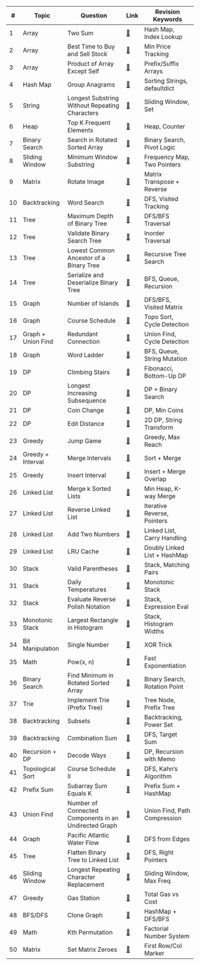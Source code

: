 | #  | Topic              | Question                                              | Link                                                                                       | Revision Keywords             |
| -- | ------------------ | ----------------------------------------------------- | ------------------------------------------------------------------------------------------ | ----------------------------- |
| 1  | Array              | Two Sum                                               | [🔗](https://leetcode.com/problems/two-sum/)                                               | Hash Map, Index Lookup        |
| 2  | Array              | Best Time to Buy and Sell Stock                       | [🔗](https://leetcode.com/problems/best-time-to-buy-and-sell-stock/)                       | Min Price Tracking            |
| 3  | Array              | Product of Array Except Self                          | [🔗](https://leetcode.com/problems/product-of-array-except-self/)                          | Prefix/Suffix Arrays          |
| 4  | Hash Map           | Group Anagrams                                        | [🔗](https://leetcode.com/problems/group-anagrams/)                                        | Sorting Strings, defaultdict  |
| 5  | String             | Longest Substring Without Repeating Characters        | [🔗](https://leetcode.com/problems/longest-substring-without-repeating-characters/)        | Sliding Window, Set           |
| 6  | Heap               | Top K Frequent Elements                               | [🔗](https://leetcode.com/problems/top-k-frequent-elements/)                               | Heap, Counter                 |
| 7  | Binary Search      | Search in Rotated Sorted Array                        | [🔗](https://leetcode.com/problems/search-in-rotated-sorted-array/)                        | Binary Search, Pivot Logic    |
| 8  | Sliding Window     | Minimum Window Substring                              | [🔗](https://leetcode.com/problems/minimum-window-substring/)                              | Frequency Map, Two Pointers   |
| 9  | Matrix             | Rotate Image                                          | [🔗](https://leetcode.com/problems/rotate-image/)                                          | Matrix Transpose + Reverse    |
| 10 | Backtracking       | Word Search                                           | [🔗](https://leetcode.com/problems/word-search/)                                           | DFS, Visited Tracking         |
| 11 | Tree               | Maximum Depth of Binary Tree                          | [🔗](https://leetcode.com/problems/maximum-depth-of-binary-tree/)                          | DFS/BFS Traversal             |
| 12 | Tree               | Validate Binary Search Tree                           | [🔗](https://leetcode.com/problems/validate-binary-search-tree/)                           | Inorder Traversal             |
| 13 | Tree               | Lowest Common Ancestor of a Binary Tree               | [🔗](https://leetcode.com/problems/lowest-common-ancestor-of-a-binary-tree/)               | Recursive Tree Search         |
| 14 | Tree               | Serialize and Deserialize Binary Tree                 | [🔗](https://leetcode.com/problems/serialize-and-deserialize-binary-tree/)                 | BFS, Queue, Recursion         |
| 15 | Graph              | Number of Islands                                     | [🔗](https://leetcode.com/problems/number-of-islands/)                                     | DFS/BFS, Visited Matrix       |
| 16 | Graph              | Course Schedule                                       | [🔗](https://leetcode.com/problems/course-schedule/)                                       | Topo Sort, Cycle Detection    |
| 17 | Graph + Union Find | Redundant Connection                                  | [🔗](https://leetcode.com/problems/redundant-connection/)                                  | Union Find, Cycle Detection   |
| 18 | Graph              | Word Ladder                                           | [🔗](https://leetcode.com/problems/word-ladder/)                                           | BFS, Queue, String Mutation   |
| 19 | DP                 | Climbing Stairs                                       | [🔗](https://leetcode.com/problems/climbing-stairs/)                                       | Fibonacci, Bottom-Up DP       |
| 20 | DP                 | Longest Increasing Subsequence                        | [🔗](https://leetcode.com/problems/longest-increasing-subsequence/)                        | DP + Binary Search            |
| 21 | DP                 | Coin Change                                           | [🔗](https://leetcode.com/problems/coin-change/)                                           | DP, Min Coins                 |
| 22 | DP                 | Edit Distance                                         | [🔗](https://leetcode.com/problems/edit-distance/)                                         | 2D DP, String Transform       |
| 23 | Greedy             | Jump Game                                             | [🔗](https://leetcode.com/problems/jump-game/)                                             | Greedy, Max Reach             |
| 24 | Greedy + Interval  | Merge Intervals                                       | [🔗](https://leetcode.com/problems/merge-intervals/)                                       | Sort + Merge                  |
| 25 | Greedy             | Insert Interval                                       | [🔗](https://leetcode.com/problems/insert-interval/)                                       | Insert + Merge Overlap        |
| 26 | Linked List        | Merge k Sorted Lists                                  | [🔗](https://leetcode.com/problems/merge-k-sorted-lists/)                                  | Min Heap, K-way Merge         |
| 27 | Linked List        | Reverse Linked List                                   | [🔗](https://leetcode.com/problems/reverse-linked-list/)                                   | Iterative Reverse, Pointers   |
| 28 | Linked List        | Add Two Numbers                                       | [🔗](https://leetcode.com/problems/add-two-numbers/)                                       | Linked List, Carry Handling   |
| 29 | Linked List        | LRU Cache                                             | [🔗](https://leetcode.com/problems/lru-cache/)                                             | Doubly Linked List + HashMap  |
| 30 | Stack              | Valid Parentheses                                     | [🔗](https://leetcode.com/problems/valid-parentheses/)                                     | Stack, Matching Pairs         |
| 31 | Stack              | Daily Temperatures                                    | [🔗](https://leetcode.com/problems/daily-temperatures/)                                    | Monotonic Stack               |
| 32 | Stack              | Evaluate Reverse Polish Notation                      | [🔗](https://leetcode.com/problems/evaluate-reverse-polish-notation/)                      | Stack, Expression Eval        |
| 33 | Monotonic Stack    | Largest Rectangle in Histogram                        | [🔗](https://leetcode.com/problems/largest-rectangle-in-histogram/)                        | Stack, Histogram Widths       |
| 34 | Bit Manipulation   | Single Number                                         | [🔗](https://leetcode.com/problems/single-number/)                                         | XOR Trick                     |
| 35 | Math               | Pow(x, n)                                             | [🔗](https://leetcode.com/problems/powx-n/)                                                | Fast Exponentiation           |
| 36 | Binary Search      | Find Minimum in Rotated Sorted Array                  | [🔗](https://leetcode.com/problems/find-minimum-in-rotated-sorted-array/)                  | Binary Search, Rotation Point |
| 37 | Trie               | Implement Trie (Prefix Tree)                          | [🔗](https://leetcode.com/problems/implement-trie-prefix-tree/)                            | Tree Node, Prefix Tree        |
| 38 | Backtracking       | Subsets                                               | [🔗](https://leetcode.com/problems/subsets/)                                               | Backtracking, Power Set       |
| 39 | Backtracking       | Combination Sum                                       | [🔗](https://leetcode.com/problems/combination-sum/)                                       | DFS, Target Sum               |
| 40 | Recursion + DP     | Decode Ways                                           | [🔗](https://leetcode.com/problems/decode-ways/)                                           | DP, Recursion with Memo       |
| 41 | Topological Sort   | Course Schedule II                                    | [🔗](https://leetcode.com/problems/course-schedule-ii/)                                    | DFS, Kahn’s Algorithm         |
| 42 | Prefix Sum         | Subarray Sum Equals K                                 | [🔗](https://leetcode.com/problems/subarray-sum-equals-k/)                                 | Prefix Sum + HashMap          |
| 43 | Union Find         | Number of Connected Components in an Undirected Graph | [🔗](https://leetcode.com/problems/number-of-connected-components-in-an-undirected-graph/) | Union Find, Path Compression  |
| 44 | Graph              | Pacific Atlantic Water Flow                           | [🔗](https://leetcode.com/problems/pacific-atlantic-water-flow/)                           | DFS from Edges                |
| 45 | Tree               | Flatten Binary Tree to Linked List                    | [🔗](https://leetcode.com/problems/flatten-binary-tree-to-linked-list/)                    | DFS, Right Pointers           |
| 46 | Sliding Window     | Longest Repeating Character Replacement               | [🔗](https://leetcode.com/problems/longest-repeating-character-replacement/)               | Sliding Window, Max Freq      |
| 47 | Greedy             | Gas Station                                           | [🔗](https://leetcode.com/problems/gas-station/)                                           | Total Gas vs Cost             |
| 48 | BFS/DFS            | Clone Graph                                           | [🔗](https://leetcode.com/problems/clone-graph/)                                           | HashMap + DFS/BFS             |
| 49 | Math               | Kth Permutation                                       | [🔗](https://leetcode.com/problems/permutation-sequence/)                                  | Factorial Number System       |
| 50 | Matrix             | Set Matrix Zeroes                                     | [🔗](https://leetcode.com/problems/set-matrix-zeroes/)                                     | First Row/Col Marker          |
